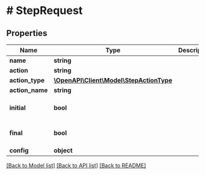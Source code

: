 # # StepRequest

## Properties

Name | Type | Description | Notes
------------ | ------------- | ------------- | -------------
**name** | **string** |  | [optional]
**action** | **string** |  |
**action_type** | [**\OpenAPI\Client\Model\StepActionType**](StepActionType.md) |  | [optional]
**action_name** | **string** |  | [optional]
**initial** | **bool** |  | [optional] [default to false]
**final** | **bool** |  | [optional] [default to false]
**config** | **object** |  | [optional]

[[Back to Model list]](../../README.md#models) [[Back to API list]](../../README.md#endpoints) [[Back to README]](../../README.md)
